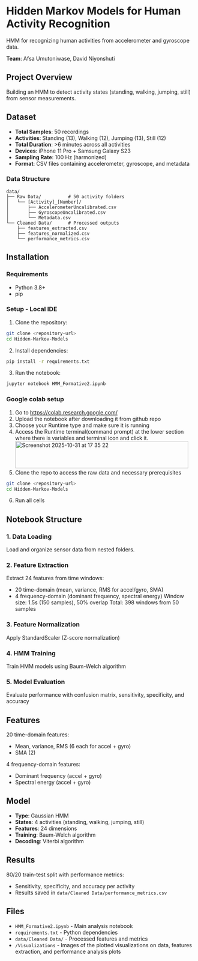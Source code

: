 # Hidden Markov Models for Human Activity Recognition

HMM for recognizing human activities from accelerometer and gyroscope data.

**Team**: Afsa Umutoniwase, David Niyonshuti

## Project Overview

Building an HMM to detect activity states (standing, walking, jumping, still) from sensor measurements.

## Dataset

- **Total Samples**: 50 recordings
- **Activities**: Standing (13), Walking (12), Jumping (13), Still (12)
- **Total Duration**: >6 minutes across all activities
- **Devices**: iPhone 11 Pro + Samsung Galaxy S23
- **Sampling Rate**: 100 Hz (harmonized)
- **Format**: CSV files containing accelerometer, gyroscope, and metadata

### Data Structure
```
data/
├── Raw Data/          # 50 activity folders
│   └── [Activity]_[Number]/
│       ├── AccelerometerUncalibrated.csv
│       ├── GyroscopeUncalibrated.csv
│       └── Metadata.csv
└── Cleaned Data/      # Processed outputs
    ├── features_extracted.csv
    ├── features_normalized.csv
    └── performance_metrics.csv
```

## Installation

### Requirements
- Python 3.8+
- pip

### Setup - Local IDE

1. Clone the repository:
```bash
git clone <repository-url>
cd Hidden-Markov-Models
```

2. Install dependencies:
```bash
pip install -r requirements.txt
```

3. Run the notebook:
```bash
jupyter notebook HMM_Formative2.ipynb
```
### Google colab setup

1. Go to https://colab.research.google.com/
2. Upload the notebook after downloading it from github repo
3. Choose your Runtime type and make sure it is running
4. Access the Runtime terminal(command prompt) at the lower section where there is variables and terminal icon and click it.<img width="461" height="72" alt="Screenshot 2025-10-31 at 17 35 22" src="https://github.com/user-attachments/assets/24cc75b6-815e-439e-99cf-b22270fe26b4" />
5. Clone the repo to access the raw data and necessary prerequisites 
```bash
git clone <repository-url>
cd Hidden-Markov-Models
```
6. Run all cells

## Notebook Structure

### 1. Data Loading
Load and organize sensor data from nested folders.

### 2. Feature Extraction
Extract 24 features from time windows:
- 20 time-domain (mean, variance, RMS for accel/gyro, SMA)
- 4 frequency-domain (dominant frequency, spectral energy)
Window size: 1.5s (150 samples), 50% overlap
Total: 398 windows from 50 samples

### 3. Feature Normalization
Apply StandardScaler (Z-score normalization)

### 4. HMM Training
Train HMM models using Baum-Welch algorithm

### 5. Model Evaluation
Evaluate performance with confusion matrix, sensitivity, specificity, and accuracy

## Features

20 time-domain features:
- Mean, variance, RMS (6 each for accel + gyro)
- SMA (2)

4 frequency-domain features:
- Dominant frequency (accel + gyro)
- Spectral energy (accel + gyro)

## Model

- **Type**: Gaussian HMM
- **States**: 4 activities (standing, walking, jumping, still)
- **Features**: 24 dimensions
- **Training**: Baum-Welch algorithm
- **Decoding**: Viterbi algorithm

## Results

80/20 train-test split with performance metrics:
- Sensitivity, specificity, and accuracy per activity
- Results saved in `data/Cleaned Data/performance_metrics.csv`

## Files

- `HMM_Formative2.ipynb` - Main analysis notebook
- `requirements.txt` - Python dependencies
- `data/Cleaned Data/` - Processed features and metrics
- `/Visualizations` - Images of the plotted visualizations on data, features extraction, and performance analysis plots
